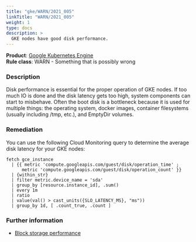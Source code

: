 ```yaml
---
title: "gke/WARN/2021_005"
linkTitle: "WARN/2021_005"
weight: 1
type: docs
description: >
  GKE nodes have good disk performance.
---
```


**Product**: [Google Kubernetes Engine](https://cloud.google.com/kubernetes-engine)\
**Rule class**: WARN - Something that is possibly wrong

### Description

Disk performance is essential for the proper operation of GKE nodes. If
too much IO is done and the disk latency gets too high, system components
can start to misbehave. Often the boot disk is a bottleneck because it is
used for multiple things: the operating system, docker images, container
filesystems (usually including /tmp, etc.), and EmptyDir volumes.

### Remediation

You can use the following Cloud Monitoring query to determine the average
disk latency for your GKE nodes:

```
fetch gce_instance
  | {{ metric 'compute.googleapis.com/guest/disk/operation_time' ;
      metric 'compute.googleapis.com/guest/disk/operation_count' }}
  | {within_str}
  | filter metric.device_name = 'sda'
  | group_by [resource.instance_id], .sum()
  | every 1m
  | ratio
  | value(val() > cast_units({SLO_LATENCY_MS}, "ms"))
  | group_by 1d, [ .count_true, .count ]
```

### Further information

- [Block storage performance](https://cloud.google.com/compute/docs/disks/performance)
